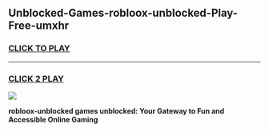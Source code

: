 
## Unblocked-Games-robloox-unblocked-Play-Free-umxhr
<h3>
<a href="https://premium76.site?title=robloox-unblocked&ref=12A">CLICK TO PLAY</a></h3>
<hr>

<h3>
<a href="https://premium76.site?title=robloox-unblocked&ref=12A">CLICK 2 PLAY</a>
  
</h3>

<a href="https://premium76.site?title=robloox-unblocked&ref=12A"><img src="https://clearcache.store/games.png"></a>


**robloox-unblocked games unblocked: Your Gateway to Fun and Accessible Online Gaming**
